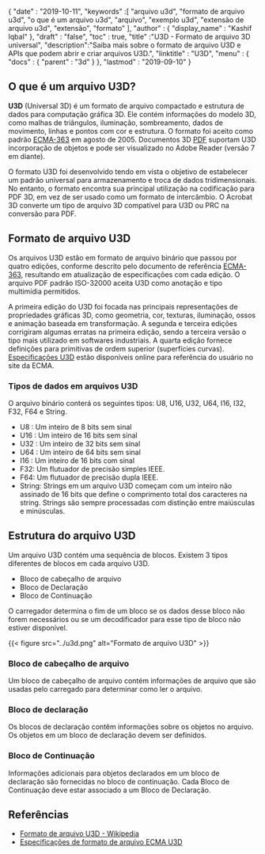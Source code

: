 {
  "date" : "2019-10-11",
  "keywords" :[ "arquivo u3d", "formato de arquivo u3d", "o que é um arquivo u3d", "arquivo", "exemplo u3d", "extensão de arquivo u3d", "extensão", "formato" ],
  "author" : {
    "display_name" : "Kashif Iqbal"
},
  "draft" : "false",
  "toc" : true,
  "title" :"U3D - Formato de arquivo 3D universal",
  "description":"Saiba mais sobre o formato de arquivo U3D e APIs que podem abrir e criar arquivos U3D.",
  "linktitle" : "U3D",
  "menu" : {
    "docs" : {
      "parent" : "3d"
}
},
  "lastmod" : "2019-09-10"
}

## O que é um arquivo U3D?

**U3D** (Universal 3D) é um formato de arquivo compactado e estrutura de dados para computação gráfica 3D. Ele contém informações do modelo 3D, como malhas de triângulos, iluminação, sombreamento, dados de movimento, linhas e pontos com cor e estrutura. O formato foi aceito como padrão [ECMA-363](https://www.ecma-international.org/publications-and-standards/standards/ecma-363/) em agosto de 2005. Documentos 3D [PDF](/pt/pdf/) suportam U3D incorporação de objetos e pode ser visualizado no Adobe Reader (versão 7 em diante).

O formato U3D foi desenvolvido tendo em vista o objetivo de estabelecer um padrão universal para armazenamento e troca de dados tridimensionais. No entanto, o formato encontra sua principal utilização na codificação para PDF 3D, em vez de ser usado como um formato de intercâmbio. O Acrobat 3D converte um tipo de arquivo 3D compatível para U3D ou PRC na conversão para PDF.

## Formato de arquivo U3D

Os arquivos U3D estão em formato de arquivo binário que passou por quatro edições, conforme descrito pelo documento de referência [ECMA-363](https://www.ecma-international.org/publications-and-standards/standards/ecma-363/), resultando em atualização de especificações com cada edição. O arquivo PDF padrão ISO-32000 aceita U3D como anotação e tipo multimídia permitidos.

A primeira edição do U3D foi focada nas principais representações de propriedades gráficas 3D, como geometria, cor, texturas, iluminação, ossos e animação baseada em transformação. A segunda e terceira edições corrigiram algumas erratas na primeira edição, sendo a terceira versão o tipo mais utilizado em softwares industriais. A quarta edição fornece definições para primitivas de ordem superior (superfícies curvas). [Especificações U3D](https://www.ecma-international.org/publications-and-standards/standards/ecma-363/) estão disponíveis online para referência do usuário no site da ECMA.

### Tipos de dados em arquivos U3D

O arquivo binário conterá os seguintes tipos: U8, U16, U32, U64, I16, I32, F32, F64 e String.

* U8 : Um inteiro de 8 bits sem sinal
* U16 : Um inteiro de 16 bits sem sinal
* U32 : Um inteiro de 32 bits sem sinal
* U64 : Um inteiro de 64 bits sem sinal
* I16 : Um inteiro de 16 bits com sinal
* F32: Um flutuador de precisão simples IEEE.
* F64: Um flutuador de precisão dupla IEEE.
* String: Strings em um arquivo U3D começam com um inteiro não assinado de 16 bits que define o comprimento total dos caracteres na string. Strings são sempre processadas com distinção entre maiúsculas e minúsculas.

## Estrutura do arquivo U3D

Um arquivo U3D contém uma sequência de blocos. Existem 3 tipos diferentes de blocos em cada arquivo U3D.

* Bloco de cabeçalho de arquivo
* Bloco de Declaração
* Bloco de Continuação

O carregador determina o fim de um bloco se os dados desse bloco não forem necessários ou se um decodificador para esse tipo de bloco não estiver disponível.

{{< figure src="../u3d.png" alt="Formato de arquivo U3D" >}}

### Bloco de cabeçalho de arquivo
Um bloco de cabeçalho de arquivo contém informações de arquivo que são usadas pelo carregado para determinar como ler o arquivo.

### Bloco de declaração

Os blocos de declaração contêm informações sobre os objetos no arquivo. Os objetos em um bloco de declaração devem ser definidos.

### Bloco de Continuação

Informações adicionais para objetos declarados em um bloco de declaração são fornecidas no bloco de continuação. Cada Bloco de Continuação deve estar associado a um Bloco de Declaração.


## Referências ##

* [Formato de arquivo U3D - Wikipedia](https://en.wikipedia.org/wiki/Universal_3D)
* [Especificações de formato de arquivo ECMA U3D](https://www.ecma-international.org/publications/standards/Ecma-363.htm)

